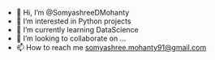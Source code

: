 - 👋 Hi, I’m @SomyashreeDMohanty
- 👀 I’m interested in Python projects
- 🌱 I’m currently learning DataScience
- 💞️ I’m looking to collaborate on ...
- 📫 How to reach me somyashree.mohanty91@gmail.com

<!---
SomyashreeDMohanty/SomyashreeDMohanty is a ✨ special ✨ repository because its `README.md` (this file) appears on your GitHub profile.
You can click the Preview link to take a look at your changes.
--->
